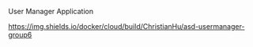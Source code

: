 User Manager Application

https://img.shields.io/docker/cloud/build/ChristianHu/asd-usermanager-group6